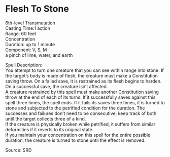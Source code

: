 # Flesh To Stone
6th-level Transmutation<br>
Casting Time:1 action<br>
Range: 60 feet<br>
Concentration<br>
Duration: up to 1 minute<br>
Component: V, S, M<br>
a pinch of lime, water, and earth

Spell Description:<br>
You attempt to turn one creature that you can see within range into stone. If the target’s body is made of flesh, the creature must make a Constitution saving throw. On a failed save, it is restrained as its flesh begins to harden. On a successful save, the creature isn’t affected.<br>A creature restrained by this spell must make another Constitution saving throw at the end of each of its turns. If it successfully saves against this spell three times, the spell ends. If it fails its saves three times, it is turned to stone and subjected to the petrified condition for the duration. The successes and failures don’t need to be consecutive; keep track of both until the target collects three of a kind.<br>If the creature is physically broken while petrified, it suffers from similar deformities if it reverts to its original state.<br>If you maintain your concentration on this spell for the entire possible duration, the creature is turned to stone until the effect is removed.

Source: SRD